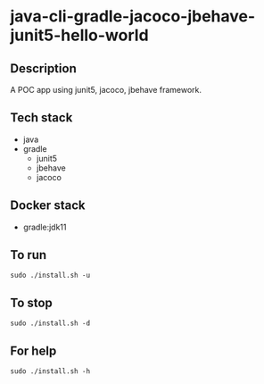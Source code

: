 # java-cli-gradle-jacoco-jbehave-junit5-hello-world

## Description
A POC app using junit5,
jacoco, jbehave framework.

## Tech stack
- java
- gradle
  - junit5
  - jbehave
  - jacoco

## Docker stack
- gradle:jdk11

## To run
`sudo ./install.sh -u`

## To stop
`sudo ./install.sh -d`

## For help
`sudo ./install.sh -h`
